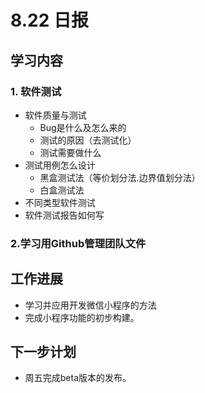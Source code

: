 # 8.22 日报

## 学习内容

### 1. 软件测试

- 软件质量与测试
     - Bug是什么及怎么来的
     - 测试的原因（去测试化）
     - 测试需要做什么
- 测试用例怎么设计
     - 黑盒测试法（等价划分法.边界值划分法）
     - 白盒测试法
- 不同类型软件测试
- 软件测试报告如何写

### 2.学习用Github管理团队文件
 
## 工作进展

- 学习并应用开发微信小程序的方法
- 完成小程序功能的初步构建。

## 下一步计划

- 周五完成beta版本的发布。